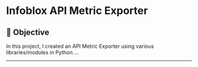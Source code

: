 # Infoblox API Metric Exporter
## 📝 Objective

In this project, I created an API Metric Exporter using various libraries/modules in Python ...

---

